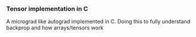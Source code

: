 ### Tensor implementation in C
A micrograd like autograd implemented in C. Doing this to fully understand backprop and how arrays/tensors work
